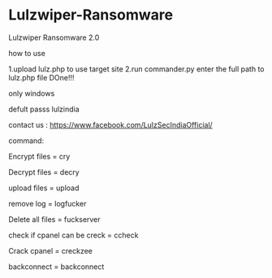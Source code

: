 # Lulzwiper-Ransomware
Lulzwiper Ransomware 2.0

how to use

1.upload lulz.php to use target site
2.run commander.py enter the full path to lulz.php file
DOne!!!

only windows

defult passs lulzindia
 
contact us : https://www.facebook.com/LulzSecIndiaOfficial/
                                                                   
command:

Encrypt files = cry

Decrypt files = decry                                                                            

upload files = upload                                                                            

remove log = logfucker                                                                           

Delete all files = fuckserver                                                                    

check if cpanel can be creck = ccheck

Crack cpanel =  creckzee  

backconnect = backconnect
